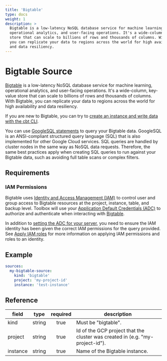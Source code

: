 ```yaml
---
title: 'Bigtable'
type: docs
weight: 1
description: >
  Bigtable is a low-latency NoSQL database service for machine learning,
  operational analytics, and user-facing operations. It's a wide-column, key-value
  store that can scale to billions of rows and thousands of columns. With Bigtable,
  you can replicate your data to regions across the world for high availability
  and data resiliency.
---
```


# Bigtable Source

[Bigtable][bigtable-docs] is a low-latency NoSQL database service for machine
learning, operational analytics, and user-facing operations. It's a wide-column,
key-value store that can scale to billions of rows and thousands of columns.
With Bigtable, you can replicate your data to regions across the world for high
availability and data resiliency.

If you are new to Bigtable, you can try to [create an instance and write data
with the cbt CLI][bigtable-quickstart-with-cli].

You can use [GoogleSQL statements][bigtable-googlesql] to query your Bigtable
data. GoogleSQL is an ANSI-compliant structured query language (SQL) that is
also implemented for other Google Cloud services. SQL queries are handled by
cluster nodes in the same way as NoSQL data requests. Therefore, the same best
practices apply when creating SQL queries to run against your Bigtable data,
such as avoiding full table scans or complex filters.

[bigtable-docs]: https://cloud.google.com/bigtable/docs
[bigtable-quickstart-with-cli]: https://cloud.google.com/bigtable/docs/create-instance-write-data-cbt-cli
[bigtable-googlesql]: https://cloud.google.com/bigtable/docs/googlesql-overview

## Requirements

### IAM Permissions

Bigtable uses [Identity and Access Management (IAM)][iam-overview] to control
user and group access to Bigtable resources at the project, instance, table, and
backup level. Toolbox will use your [Application Default Credentials (ADC)][adc]
to authorize and authenticate when interacting with [Bigtable][bigtable-docs].

In addition to [setting the ADC for your server][set-adc], you need to ensure
the IAM identity has been given the correct IAM permissions for the query
provided. See [Apply IAM roles][grant-permissions] for more information on
applying IAM permissions and roles to an identity.

[iam-overview]: https://cloud.google.com/bigtable/docs/access-control
[adc]: https://cloud.google.com/docs/authentication#adc
[set-adc]: https://cloud.google.com/docs/authentication/provide-credentials-adc
[grant-permissions]: https://cloud.google.com/bigtable/docs/access-control#iam-management-instance

## Example

```yaml
sources:
  my-bigtable-source:
    kind: 'bigtable'
    project: 'my-project-id'
    instance: 'test-instance'
```

## Reference

| **field** | **type** | **required** | **description**                                                               |
| --------- | :------: | :----------: | ----------------------------------------------------------------------------- |
| kind      |  string  |     true     | Must be "bigtable".                                                           |
| project   |  string  |     true     | Id of the GCP project that the cluster was created in (e.g. "my-project-id"). |
| instance  |  string  |     true     | Name of the Bigtable instance.                                                |
